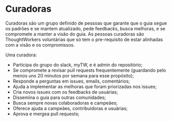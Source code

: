 # Curadoras

Curadoras são um grupo definido de pessoas que garante que o guia segue os
padrões e se mantem atualizado, pede feedbacks, busca melhoras, e se compromete
a manter a visão do guia. As pessoas curadoras são ThoughtWorkers voluntárias
que só tem o pre-requisito de estar alinhadas com a visão e os compromissos.

Uma curadora:

* Participa do grupo do slack, myTW, e é admin do repositório;
* Se compromete a revisar pull requests frequentemente (guardando pelo menos
  uns 20 minutos por semana para esse propósito);
* Responde a perguntas em issues, emails, comentários;
* Ajuda a implementar as melhoras que foram priorizadas nos issues;
* Cria novos issues com os feedbacks de usuárias;
* Dissemina o guia para outras comunidades;
* Busca sempre novas colaboradoras e campeães;
* Oferece ajuda a campeães, contribuidoras e usuárias;
* Aprova e mergea pull requests;
